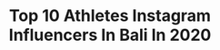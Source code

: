 ---
title: Top 10 Athletes Instagram Influencers In Bali In 2020
description: >-
  Find top athletes Instagram influencers in Bali in 2020. Most popular hashtags: #bali #baliunited #balancetraining #baliindonesia.
platform: Instagram
profiles:
  - username: "harikadiputra"
    fullname: >-
      Komang Harik Adi Putra S.Pd
    location: "Indonesia"
    followers: 44868
    engagement: 701
    commentsToLikes: 0.008847
    id: ck6ud452zj1ci0j71984i98bs
    verified: true
    hashtags: "#bestnine2019, #baktinegarabali, #baktinegara, #pencaksilat"
  - username: "earnygg"
    fullname: >-
      Earnnnny
    location: "Indonesia"
    followers: 7013
    engagement: 1080
    commentsToLikes: 0.014596
    id: ck1347qogv4ny0i19a6f453em
    verified: false
    hashtags: "#gangga, #balilovers, #lifeisbeautiful, #bangkokthailand"
  - username: "devibration"
    fullname: >-
      DEVI
    location: "Indonesia"
    followers: 40938
    engagement: 1330
    commentsToLikes: 0.007757
    id: ck6tyhgov3r3h0j71z63kzoei
    verified: false
    hashtags: ""
  - username: "yotiefish"
    fullname: >-
      
    location: "Indonesia"
    followers: 13116
    engagement: 978
    commentsToLikes: 0.018387
    id: ck6tmfu5t7rs60j717dihzwmu
    verified: false
    hashtags: "#freediving, #girlsthatfreedive, #oceanerwetsuits, #oceaner"
  - username: "sisiliaora"
    fullname: >-
      Sisilia Agustiani Ora
    location: "Indonesia"
    followers: 22278
    engagement: 741
    commentsToLikes: 0.009172
    id: ck13a44wcojfz0i19c1twjd06
    verified: false
    hashtags: "#friendshipgoals, #bussinesswoman, #covid, #athletelife"
  - username: "gunawandwicahyo13"
    fullname: >-
      gunawan dwi cahyo 13
    location: "Indonesia"
    followers: 489354
    engagement: 152
    commentsToLikes: 0.006157
    id: ck6ud4h3cj39v0j71tc1mjplz
    verified: true
    hashtags: "#bersyukur, #gdcfamily, #mmaindonesia, #selalubersyukur"
  - username: "charlietaylor"
    fullname: >-
      Charlie Taylor
    location: "Indonesia"
    followers: 392227
    engagement: 389
    commentsToLikes: 0.020389
    id: ck5pzmkxc1pvb0i1148ww6s74
    verified: true
    hashtags: "#3yearsago, #soznotzoz, #backworkout, #ropeclimb"
  - username: "lerby12"
    fullname: >-
      lerby elyandri pong babu
    location: "Indonesia"
    followers: 118484
    engagement: 519
    commentsToLikes: 0.008278
    id: ck5cedoi9ktto0i11nn2pyg97
    verified: false
    hashtags: "#samarindaseberang, #godbless, #janganlupangopi, #baliunitedfc"
  - username: "bellmando"
    fullname: >-
      Anton B. 📍 Bali
    location: "Indonesia"
    followers: 43824
    engagement: 147
    commentsToLikes: 0.008672
    id: ck0vyhd2b405h0i19lwpbqmgq
    verified: false
    hashtags: "#fruits, #stabilizationtraining, #bodyweightworkout, #workoutprogram"
  - username: "nicolasiong"
    fullname: >-
      Nicolas Iong Lee 🇰🇷🇨🇭
    location: "Indonesia"
    followers: 685904
    engagement: 270
    commentsToLikes: 0.019591
    id: ck13aaerrpf6d0i1928vu3lf5
    verified: false
    hashtags: "#happiness, #waterfall, #finns, #hardwork"
---